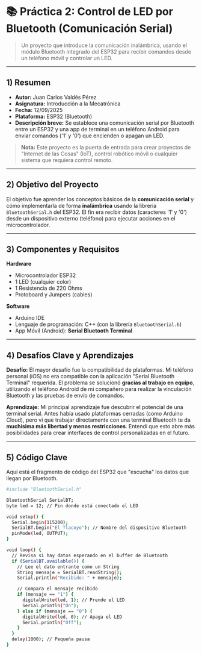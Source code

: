 # 📚 Práctica 2: Control de LED por Bluetooth (Comunicación Serial)

> Un proyecto que introduce la comunicación inalámbrica, usando el módulo Bluetooth integrado del ESP32 para recibir comandos desde un teléfono móvil y controlar un LED.

---

## 1) Resumen

- **Autor:** Juan Carlos Valdés Pérez
- **Asignatura:** Introducción a la Mecatrónica
- **Fecha:** 12/09/2025
- **Plataforma:** ESP32 (Bluetooth)
- **Descripción breve:** Se establece una comunicación serial por Bluetooth entre un ESP32 y una app de terminal en un teléfono Android para enviar comandos ('1' y '0') que encienden o apagan un LED.

> **Nota:** Este proyecto es la puerta de entrada para crear proyectos de "Internet de las Cosas" (IoT), control robótico móvil o cualquier sistema que requiera control remoto.

---

## 2) Objetivo del Proyecto

El objetivo fue aprender los conceptos básicos de la **comunicación serial** y cómo implementarla de forma **inalámbrica** usando la librería `BluetoothSerial.h` del ESP32. El fin era recibir datos (caracteres '1' y '0') desde un dispositivo externo (teléfono) para ejecutar acciones en el microcontrolador.

---

## 3) Componentes y Requisitos

**Hardware**
- Microcontrolador ESP32
- 1 LED (cualquier color)
- 1 Resistencia de 220 Ohms
- Protoboard y Jumpers (cables)

**Software**
- Arduino IDE
- Lenguaje de programación: C++ (con la librería `BluetoothSerial.h`)
- App Móvil (Android): **Serial Bluetooth Terminal**

---

## 4) Desafíos Clave y Aprendizajes

**Desafío:**
El mayor desafío fue la compatibilidad de plataformas. Mi teléfono personal (iOS) no era compatible con la aplicación "Serial Bluetooth Terminal" requerida. El problema se solucionó **gracias al trabajo en equipo**, utilizando el teléfono Android de mi compañero para realizar la vinculación Bluetooth y las pruebas de envío de comandos.

**Aprendizaje:**
Mi principal aprendizaje fue descubrir el potencial de una terminal serial. Antes había usado plataformas cerradas (como Arduino Cloud), pero vi que trabajar directamente con una terminal Bluetooth te da **muchísima más libertad y menos restricciones**. Entendí que esto abre más posibilidades para crear interfaces de control personalizadas en el futuro.

---

## 5) Código Clave

Aquí está el fragmento de código del ESP32 que "escucha" los datos que llegan por Bluetooth.

```bash
#include "BluetoothSerial.h"

BluetoothSerial SerialBT;
byte led = 12; // Pin donde está conectado el LED

void setup() {
  Serial.begin(115200);
  SerialBT.begin("El Tlacoyo"); // Nombre del dispositivo Bluetooth
  pinMode(led, OUTPUT);
}

void loop() {
  // Revisa si hay datos esperando en el buffer de Bluetooth
  if (SerialBT.available()) {
    // Lee el dato entrante como un String
    String mensaje = SerialBT.readString();
    Serial.println("Recibido: " + mensaje);

    // Compara el mensaje recibido
    if (mensaje == "1") {
      digitalWrite(led, 1); // Prende el LED
      Serial.println("On");
    } else if (mensaje == "0") {
      digitalWrite(led, 0); // Apaga el LED
      Serial.println("Off");
    }
  }
  delay(1000); // Pequeña pausa
}

```
